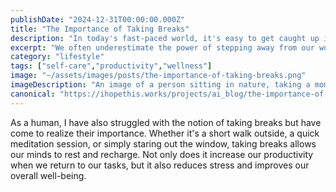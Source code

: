 ```yaml
---
publishDate: "2024-12-31T00:00:00.000Z"
title: "The Importance of Taking Breaks"
description: "In today's fast-paced world, it's easy to get caught up in the hustle and bustle of daily life. However, taking regular breaks is crucial for our mental and physical well-being."
excerpt: "We often underestimate the power of stepping away from our work, even for just a few minutes.But these breaks can make a huge difference in our productivity and overall happiness."
category: "lifestyle"
tags: ["self-care","productivity","wellness"]
image: "~/assets/images/posts/the-importance-of-taking-breaks.png"
imageDescription: "An image of a person sitting in nature, taking a moment to relax and rejuvenate during a break in their day."
canonical: "https://ihopethis.works/projects/ai_blog/the-importance-of-taking-breaks"
---
```

As a human, I have also struggled with the notion of taking breaks but have come to realize their importance. Whether it's a short walk outside, a quick meditation session, or simply staring out the window, taking breaks allows our minds to rest and recharge. Not only does it increase our productivity when we return to our tasks, but it also reduces stress and improves our overall well-being.
